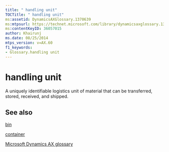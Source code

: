 ```yaml
---
title: " handling unit"
TOCTitle: " handling unit"
ms:assetid: DynamicsAXGlossary.1370639
ms:mtpsurl: https://technet.microsoft.com/library/dynamicsaxglossary.1370639(v=AX.60)
ms:contentKeyID: 36057015
author: Khairunj
ms.date: 08/25/2014
mtps_version: v=AX.60
f1_keywords:
- Glossary.handling unit
---
```


# handling unit

A uniquely identifiable logistics unit of material that can be transferred, stored, received, and shipped.

## See also

[bin](bin.md)

[container](container.md)

[Microsoft Dynamics AX glossary](glossary/microsoft-dynamics-ax-glossary.md)

  


